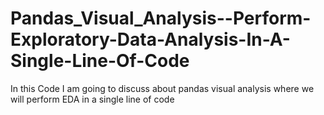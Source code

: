 # Pandas_Visual_Analysis--Perform-Exploratory-Data-Analysis-In-A-Single-Line-Of-Code
In this Code I am going to discuss about pandas visual analysis where we will perform EDA in a single line of code
